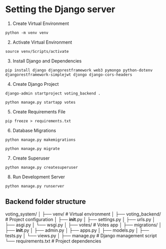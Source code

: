 # Setting the Django server
1. Create Virtual Environment
```
python -m venv venv
```

2. Activate Virtual Environment
```
source venv/Scripts/activate
```
3. Install Django and Dependencies
```
pip install django djangorestframework web3 pymongo python-dotenv djangorestframework-simplejwt djongo django-cors-headers
```

4. Create Django Project
```
django-admin startproject voting_backend .

python manage.py startapp votes
```

5. Create Requirements File
```
pip freeze > requirements.txt
```

6. Database Migrations
```
python manage.py makemigrations

python manage.py migrate
```
7. Create Superuser
```
python manage.py createsuperuser
```
8. Run Development Server
```
python manage.py runserver
```

## Backend folder structure
voting_system/
│
├── venv/                  # Virtual environment
│
├── voting_backend/        # Project configuration
│   ├── __init__.py
│   ├── settings.py
│   ├── urls.py
│   ├── asgi.py
│   └── wsgi.py
│
├── votes/                 # Votes app
│   ├── migrations/
│   ├── __init__.py
│   ├── admin.py
│   ├── apps.py
│   ├── models.py
│   ├── tests.py
│   └── views.py
│
├── manage.py              # Django management script
└── requirements.txt       # Project dependencies

